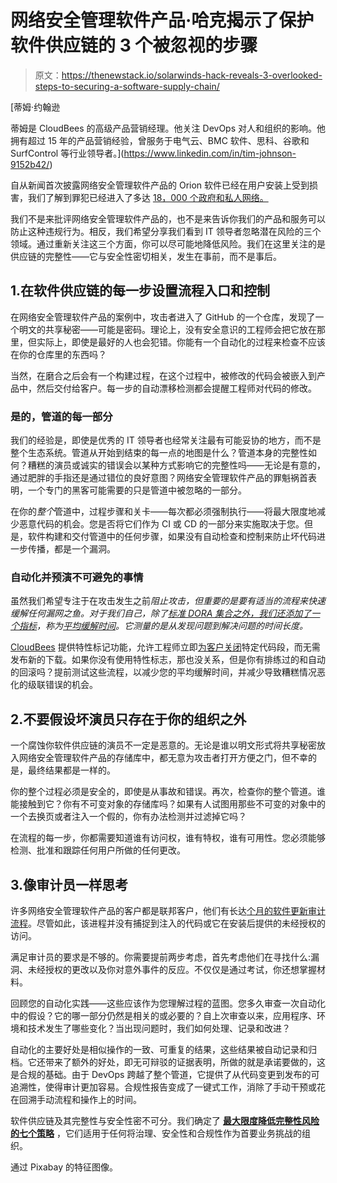 # 网络安全管理软件产品·哈克揭示了保护软件供应链的 3 个被忽视的步骤

> 原文：<https://thenewstack.io/solarwinds-hack-reveals-3-overlooked-steps-to-securing-a-software-supply-chain/>

[](https://www.linkedin.com/in/tim-johnson-9152b42/)

 [蒂姆·约翰逊

蒂姆是 CloudBees 的高级产品营销经理。他关注 DevOps 对人和组织的影响。他拥有超过 15 年的产品营销经验，曾服务于电气云、BMC 软件、思科、谷歌和 SurfControl 等行业领导者。](https://www.linkedin.com/in/tim-johnson-9152b42/) [](https://www.linkedin.com/in/tim-johnson-9152b42/)

自从新闻首次披露网络安全管理软件产品的 Orion 软件已经在用户安装上受到损害，我们了解到罪犯已经进入了多达 [18，000 个政府和私人网络。](https://krebsonsecurity.com/2020/12/solarwinds-hack-could-affect-18k-customers/)

我们不是来批评网络安全管理软件产品的，也不是来告诉你我们的产品和服务可以防止这种违规行为。相反，我们希望分享我们看到 IT 领导者忽略潜在风险的三个领域。通过重新关注这三个方面，你可以尽可能地降低风险。我们在这里关注的是供应链的完整性——它与安全性密切相关，发生在事前，而不是事后。

## 1.在软件供应链的每一步设置流程入口和控制

在网络安全管理软件产品的案例中，攻击者进入了 GitHub 的一个仓库，发现了一个明文的共享秘密——可能是密码。理论上，没有安全意识的工程师会把它放在那里，但实际上，即使是最好的人也会犯错。你能有一个自动化的过程来检查不应该在你的仓库里的东西吗？

当然，在磨合之后会有一个构建过程，在这个过程中，被修改的代码会被嵌入到产品中，然后交付给客户。每一步的自动漂移检测都会提醒工程师对代码的修改。

### 是的，管道的每一部分

我们的经验是，即使是优秀的 IT 领导者也经常关注最有可能妥协的地方，而不是整个生态系统。管道从开始到结束的每一点的地图是什么？管道本身的完整性如何？糟糕的演员或诚实的错误会以某种方式影响它的完整性吗——无论是有意的，通过肥胖的手指还是通过错位的良好意图？网络安全管理软件产品的罪魁祸首表明，一个专门的黑客可能需要的只是管道中被忽略的一部分。

在你的*整个*管道中，过程步骤和关卡——每次都必须强制执行——将最大限度地减少恶意代码的机会。您是否将它们作为 CI 或 CD 的一部分来实施取决于您。但是，软件构建和交付管道中的任何步骤，如果没有自动检查和控制来防止坏代码进一步传播，都是一个漏洞。

### 自动化并预演不可避免的事情

虽然我们希望专注于在攻击发生之前*阻止攻击，但重要的是要有适当的流程来快速缓解任何漏网之鱼。对于我们自己，除了[标准 DORA 集合之外，我们还添加了一个指标](https://thenewstack.io/dora-2019-devops-efforts-improving-but-not-done/)，称为[平均缓解时间](https://www.cloudbees.com/blog/continuous-verification)。它测量的是从发现问题到解决问题的时间长度。*

[CloudBees](https://www.cloudbees.com/?utm_content=inline-mention) 提供特性标记功能，允许工程师立即[为客户关闭](https://www.cloudbees.com/blog/how-disable-code-developers-production-kill-switch)特定代码段，而无需发布新的下载。如果你没有使用特性标志，那也没关系，但是你有排练过的和自动的回滚吗？提前测试这些流程，以减少您的平均缓解时间，并减少导致糟糕情况恶化的级联错误的机会。

## 2.不要假设坏演员只存在于你的组织之外

一个腐蚀你软件供应链的演员不一定是恶意的。无论是谁以明文形式将共享秘密放入网络安全管理软件产品的存储库中，都无意为攻击者打开方便之门，但不幸的是，最终结果都是一样的。

你的整个过程必须是安全的，即使是从事故和错误。再次，检查你的整个管道。谁能接触到它？你有不可变对象的存储库吗？如果有人试图用那些不可变的对象中的一个去换页或者注入一个假的，你有办法检测并过滤掉它吗？

在流程的每一步，你都需要知道谁有访问权，谁有特权，谁有可用性。您必须能够检测、批准和跟踪任何用户所做的任何更改。

## 3.像审计员一样思考

许多网络安全管理软件产品的客户都是联邦客户，他们有长达[个月的软件更新审计流程](https://www.cloudbees.com/blog/how-devsecops-helps-federal-government-achieve-continuous-ato)。尽管如此，该进程并没有捕捉到注入的代码或它在安装后提供的未经授权的访问。

满足审计员的要求是不够的。你需要提前两步考虑，首先考虑他们在寻找什么:漏洞、未经授权的更改以及你对意外事件的反应。不仅仅是通过考试，你还想掌握材料。

回顾您的自动化实践——这些应该作为您理解过程的蓝图。您多久审查一次自动化中的假设？它的哪一部分仍然是相关的或必要的？自上次审查以来，应用程序、环境和技术发生了哪些变化？当出现问题时，我们如何处理、记录和改进？

自动化的主要好处是相似操作的一致、可重复的结果，这些结果被自动记录和归档。它还带来了额外的好处，即无可辩驳的证据表明，所做的就是承诺要做的，这是合规的基础。由于 DevOps 跨越了整个管道，它提供了从代码变更到发布的可追溯性，使得审计更加容易。合规性报告变成了一键式工作，消除了手动干预或花在回溯手动流程和操作上的时间。

软件供应链及其完整性与安全性密不可分。我们确定了 **[最大限度降低完整性风险的七个策略](https://www.cloudbees.com/resource/whitepaper/seven-tips-for-creating-audit-ready-pipelines)** ，它们适用于任何将治理、安全性和合规性作为首要业务挑战的组织。

通过 Pixabay 的特征图像。

<svg xmlns:xlink="http://www.w3.org/1999/xlink" viewBox="0 0 68 31" version="1.1"><title>Group</title> <desc>Created with Sketch.</desc></svg>